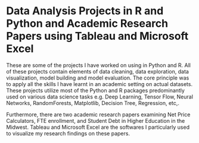 # Data Analysis Projects in R and Python and Academic Research Papers using Tableau and Microsoft Excel

These are some of the projects I have worked on using in Python and R. All of these projects contain elements of data cleaning, data exploration, data visualization, model building and model evaluation. The core principle was to apply all the skills I have learnt in an academic setting on actual datasets. These projects utilize most of the Python and R packages predominantly used on various data science tasks e.g. Deep Learning, Tensor Flow, Neural Networks, RandomForests, Matplotlib, Decision Tree, Regression, etc,.  

Furthermore, there are two academic research papers examining Net Price Calculators, FTE enrollment, and Student Debt in Higher Education in the Midwest. Tableau and Microsoft Excel are the softwares I particularly used to visualize my research findings on these papers. 

